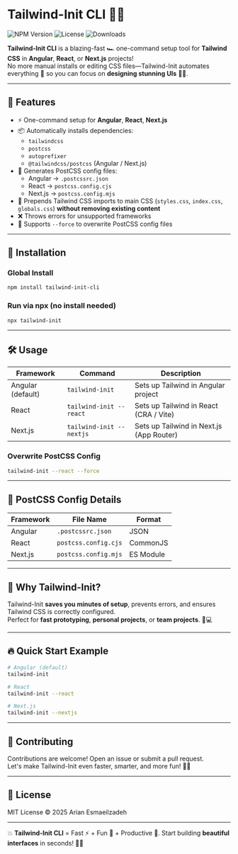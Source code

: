 # Tailwind-Init CLI 🚀🎨

![NPM Version](https://img.shields.io/npm/v/tailwind-init-cli?color=blue&style=for-the-badge)
![License](https://img.shields.io/npm/l/tailwind-init-cli?color=green&style=for-the-badge)
![Downloads](https://img.shields.io/npm/dt/tailwind-init-cli?color=orange&style=for-the-badge)

**Tailwind-Init CLI** is a blazing-fast 🏎️ one-command setup tool for **Tailwind CSS** in **Angular**, **React**, or **Next.js** projects!  
No more manual installs or editing CSS files—Tailwind-Init automates everything 🎯 so you can focus on **designing stunning UIs** 🌈✨.

---

## 🌟 Features

- ⚡ One-command setup for **Angular**, **React**, **Next.js**  
- 📦 Automatically installs dependencies:
  - `tailwindcss`
  - `postcss`
  - `autoprefixer`
  - `@tailwindcss/postcss` (Angular / Next.js)  
- 📝 Generates PostCSS config files:
  - Angular → `.postcssrc.json`  
  - React → `postcss.config.cjs`  
  - Next.js → `postcss.config.mjs`  
- 🎨 Prepends Tailwind CSS imports to main CSS (`styles.css`, `index.css`, `globals.css`) **without removing existing content**  
- ❌ Throws errors for unsupported frameworks  
- 🔧 Supports `--force` to overwrite PostCSS config files

---

## 💾 Installation

### Global Install

```bash
npm install tailwind-init-cli
```

### Run via npx (no install needed)

```bash
npx tailwind-init
```

---

## 🛠 Usage

| Framework | Command | Description |
|-----------|---------|-------------|
| Angular (default) | `tailwind-init` | Sets up Tailwind in Angular project |
| React | `tailwind-init --react` | Sets up Tailwind in React (CRA / Vite) |
| Next.js | `tailwind-init --nextjs` | Sets up Tailwind in Next.js (App Router) |

### Overwrite PostCSS Config

```bash
tailwind-init --react --force
```

---

## 📂 PostCSS Config Details

| Framework | File Name               | Format        |
|-----------|------------------------|---------------|
| Angular   | `.postcssrc.json`       | JSON          |
| React     | `postcss.config.cjs`    | CommonJS      |
| Next.js   | `postcss.config.mjs`    | ES Module     |

---

## 🎯 Why Tailwind-Init?

Tailwind-Init **saves you minutes of setup**, prevents errors, and ensures Tailwind CSS is correctly configured.  
Perfect for **fast prototyping**, **personal projects**, or **team projects**. 🎨💻

---

## 🔥 Quick Start Example

```bash
# Angular (default)
tailwind-init

# React
tailwind-init --react

# Next.js
tailwind-init --nextjs
```

---

## 🤝 Contributing

Contributions are welcome! Open an issue or submit a pull request.  
Let's make Tailwind-Init even faster, smarter, and more fun! 🎉✨

---

## 📜 License

MIT License © 2025 Arian Esmaeilzadeh  

---

💥 **Tailwind-Init CLI** = Fast ⚡ + Fun 🎨 + Productive 🚀. Start building **beautiful interfaces** in seconds! 🌈✨
